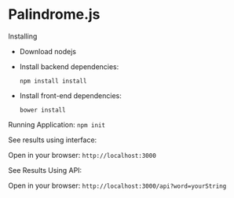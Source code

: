 # Palindrome.js

 Installing

- Download nodejs
- Install backend dependencies:

    ```npm install install```

- Install front-end dependencies:

    ```bower install```

Running Application: ```npm init```

See results using interface:

Open in your browser: ```http://localhost:3000```

See Results Using API:

Open in your browser: ```http://localhost:3000/api?word=yourString```